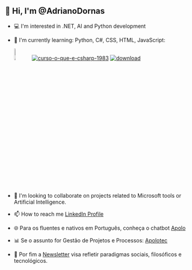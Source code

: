 ## 👋 Hi, I'm @AdrianoDornas

- 💻 I'm interested in .NET, AI and Python development
- 🌱 I'm currently learning:
   Python, C#, CSS, HTML, JavaScript:
  
  <a href="https://postimg.cc/jCLtQYR4" target="_blank"><img src="https://i.postimg.cc/jCLtQYR4/com001.jpg" alt="com001" width=9% /></a> <a href="https://postimg.cc/HjRH6vxD" target="_blank"><img src="https://i.postimg.cc/HjRH6vxD/curso-o-que-e-csharp-1983.png" alt="curso-o-que-e-csharp-1983"/></a> <a href="https://postimg.cc/Xp5WmKGZ" target="_blank"><img src="https://i.postimg.cc/Xp5WmKGZ/download.jpg" alt="download"/></a><br/><br/>
  
- 💞️ I'm looking to collaborate on projects related to Microsoft tools or  Artificial Intelligence.
- 📫 How to reach me  [LinkedIn Profile](https://www.linkedin.com/in/adriano-dornas-03abb9103)

  
- 🌐 Para os fluentes e nativos em Português, conheça o chatbot [Apolo](https://apolo-tec-t4w3r.chat.blip.ai/?appKey=YXBvbG81OjhhMDZiOGI4LTVjYWItNDdmZS1iNmU2LTM2MjkwNGUyMmNiNg==)
  
- 📊 Se o assunto for Gestão de Projetos e Processos: [Apolotec](https://www.instagram.com/apolotec7/)

- 📰 Por fim a [Newsletter](https://www.linkedin.com/newsletters/apolotec-6972685599019270144) visa refletir paradigmas sociais, filosóficos e tecnológicos.
  
<!---
AdrianoDornas/AdrianoDornas is a ✨ special ✨ repository because its `README.md` (this file) appears on your GitHub profile.
You can click the Preview link to take a look at your changes.
--->
